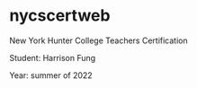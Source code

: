# nycscertweb
New York Hunter College Teachers Certification 

Student:
Harrison Fung 

Year: summer of 2022
